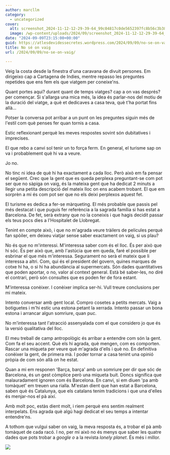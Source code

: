 ```yaml
---
author: marcllm
category:
  - uncategorized
cover:
  alt: screenshot_2024-11-12-12-29-39-64_99c04817c0de5652397fc8b56c3b38178673057232485461515
  image: /wp-content/uploads/2024/09/screenshot_2024-11-12-12-29-39-64_99c04817c0de5652397fc8b56c3b38178673057232485461515.jpg
date: "2024-09-09T23:15:00+00:00"
guid: https://atlesdevidessecretes.wordpress.com/2024/09/09/no-se-on-vaig/
title: No sé on vaig
url: /2024/09/09/no-se-on-vaig/

---
```

Veig la costa desde la finestra d'una caravana de divuit persones. Em dirigeixo cap a Cartagena de Indies, mentre repasso les preguntes repetides que ens fem els que viatgem per coneixe'ns.

Quant portes aqui? durant quant de temps viatges? cap a on vas després? per començar. Si s'allarga una mica més, la idea és parlar-nos del motiu de la duració del viatge, a què et dedicaves a casa teva, què t'ha portat fins allà...

Potser la conversa pot arribar a un punt on les preguntes siguin més de l'estil com què penses fer quan tornis a casa.

Estic reflexionant perquè les meves respostes sovint són dubitatives i imprecises.

El que rebo a canvi sol tenir un to força ferm. En general, el turisme sap on va i probablement què hi va a veure.

Jo no.

No tinc ni idea de què hi ha exactament a cada lloc. Però això em fa pensar el següent. Crec que la gent que es queda perplexa preguntant-se com pot ser que no sàpiga on vaig, és la mateixa gent que ha dedicat 2 minuts a llegir una petita descripció del mateix lloc on ens acabem trobant. El que em sorprèn a mi és com pot ser que no els deixi perplexos aquest fet.

El turisme es dedica a fer-se màrqueting. El més probable que passis pel més destacat i que puguis fer referència a la sagrada família si has estat a Barcelona. De fet, serà extrany que no la coneixis i que hagis decidit passar els teus pocs dies a l'Hospitalet de Llobregat.

Tenint en compte això, i que no m'agrada veure tràilers de pelicules perquè fan spòiler, em deixeu viatjar sense saber exactament on vaig, si us plau?

No és que no m'interessi. M'interessa saber com és el lloc. És per això que hi sóc. És per això que, amb l'astúcia que em queda, faré el possible per esbrinar el que més m'interessa. Segurament no serà el mateix que li interessa a altri. Com, qui és el president del govern, quines marques de cotxe hi ha, o si hi ha abundància al supermercats. Són dades quantitatives que poden aportar, o no, valor al context general. Està bé saber-les, no diré el contrari, però són consultes que es poden fer de fora estant.

M'interessa conèixer. I conèixer implica ser-hi. Vull treure conclusions per mi mateix.

Intento conversar amb gent local. Compro cosetes a petits mercats. Vaig a botiguetes i m'hi estic una estona petant la xerrada. Intento passar un bona estona i arrancar algun somriure, quan puc.

No m'interessa tant l'atracció assenyalada com el que considero jo que és la versió qualitativa del lloc.

El meu treball de camp antropològic és arribar a entendre com són la gent. Com fa el seu accent. Què els hi agrada, què mengen, com es comporten. Rascar una miqueta per veure què m'agrada d'ells i què no. En definitiva conèixer la gent, de primera mà. I poder tornar a casa tenint una opinió pròpia de com són allà on he estat.

Quan a mi em responen 'Barça, barça' amb un somriure per dir que sóc de Barcelona, és un gest còmplice però una miqueta buit. Doncs significa que malauradament ignoren com és Barcelona. En canvi, si em diuen 'pa amb tomàquet' em treuen una rialla. M'estan dient que han estat a Barcelona, saben què és Catalunya, que els catalans tenim tradicions i que una d'elles és menjar-nos el pà així.

Amb molt poc, estàs dient molt, i riem perquè ens sentim realment interpelats. Ens agrada què algú hagi dedicat el seu temps a intentar entendre'ns.

A tothom que vulgui saber on vaig, la meva resposta és, a trobar el pà amb tomàquet de cada racó. I no, per mi això no és menys que saber les quatre dades que pots trobar a _google o_ a la revista _lonely planet_. És més i millor.

![](/wp-content/uploads/2024/09/screenshot_2024-11-12-12-29-39-64_99c04817c0de5652397fc8b56c3b38178673057232485461515.jpg)
